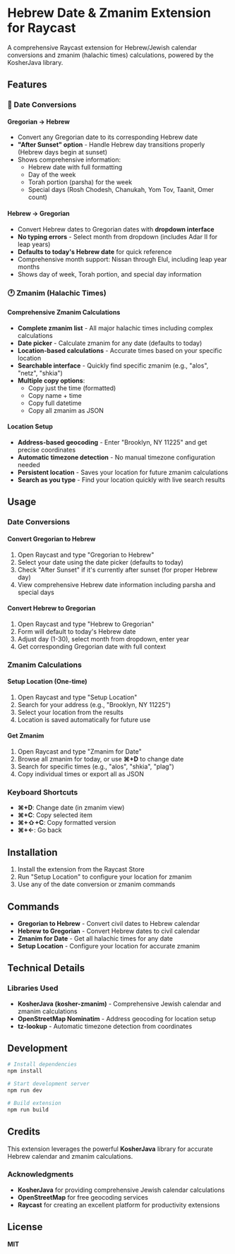 # Hebrew Date & Zmanim Extension for Raycast

A comprehensive Raycast extension for Hebrew/Jewish calendar conversions and zmanim (halachic times) calculations, powered by the KosherJava library.

## Features

### 📅 Date Conversions

#### Gregorian → Hebrew
- Convert any Gregorian date to its corresponding Hebrew date
- **"After Sunset" option** - Handle Hebrew day transitions properly (Hebrew days begin at sunset)
- Shows comprehensive information:
  - Hebrew date with full formatting
  - Day of the week
  - Torah portion (parsha) for the week
  - Special days (Rosh Chodesh, Chanukah, Yom Tov, Taanit, Omer count)

#### Hebrew → Gregorian
- Convert Hebrew dates to Gregorian dates with **dropdown interface**
- **No typing errors** - Select month from dropdown (includes Adar II for leap years)
- **Defaults to today's Hebrew date** for quick reference
- Comprehensive month support: Nissan through Elul, including leap year months
- Shows day of week, Torah portion, and special day information

### 🕐 Zmanim (Halachic Times)

#### Comprehensive Zmanim Calculations
- **Complete zmanim list** - All major halachic times including complex calculations
- **Date picker** - Calculate zmanim for any date (defaults to today)
- **Location-based calculations** - Accurate times based on your specific location
- **Searchable interface** - Quickly find specific zmanim (e.g., "alos", "netz", "shkia")
- **Multiple copy options**:
  - Copy just the time (formatted)
  - Copy name + time
  - Copy full datetime
  - Copy all zmanim as JSON

#### Location Setup
- **Address-based geocoding** - Enter "Brooklyn, NY 11225" and get precise coordinates
- **Automatic timezone detection** - No manual timezone configuration needed
- **Persistent location** - Saves your location for future zmanim calculations
- **Search as you type** - Find your location quickly with live search results

## Usage

### Date Conversions

#### Convert Gregorian to Hebrew
1. Open Raycast and type "Gregorian to Hebrew"
2. Select your date using the date picker (defaults to today)
3. Check "After Sunset" if it's currently after sunset (for proper Hebrew day)
4. View comprehensive Hebrew date information including parsha and special days

#### Convert Hebrew to Gregorian
1. Open Raycast and type "Hebrew to Gregorian" 
2. Form will default to today's Hebrew date
3. Adjust day (1-30), select month from dropdown, enter year
4. Get corresponding Gregorian date with full context

### Zmanim Calculations

#### Setup Location (One-time)
1. Open Raycast and type "Setup Location"
2. Search for your address (e.g., "Brooklyn, NY 11225")
3. Select your location from the results
4. Location is saved automatically for future use

#### Get Zmanim
1. Open Raycast and type "Zmanim for Date"
2. Browse all zmanim for today, or use **⌘+D** to change date
3. Search for specific times (e.g., "alos", "shkia", "plag")
4. Copy individual times or export all as JSON

### Keyboard Shortcuts

- **⌘+D**: Change date (in zmanim view)
- **⌘+C**: Copy selected item
- **⌘+⇧+C**: Copy formatted version
- **⌘+←**: Go back

## Installation

1. Install the extension from the Raycast Store
2. Run "Setup Location" to configure your location for zmanim
3. Use any of the date conversion or zmanim commands

## Commands

- **Gregorian to Hebrew** - Convert civil dates to Hebrew calendar
- **Hebrew to Gregorian** - Convert Hebrew dates to civil calendar  
- **Zmanim for Date** - Get all halachic times for any date
- **Setup Location** - Configure your location for accurate zmanim

## Technical Details

### Libraries Used
- **KosherJava (kosher-zmanim)** - Comprehensive Jewish calendar and zmanim calculations
- **OpenStreetMap Nominatim** - Address geocoding for location setup
- **tz-lookup** - Automatic timezone detection from coordinates

## Development

```bash
# Install dependencies
npm install

# Start development server
npm run dev

# Build extension
npm run build
```

## Credits

This extension leverages the powerful **KosherJava** library for accurate Hebrew calendar and zmanim calculations.

### Acknowledgments
- **KosherJava** for providing comprehensive Jewish calendar calculations
- **OpenStreetMap** for free geocoding services
- **Raycast** for creating an excellent platform for productivity extensions

## License

**MIT**